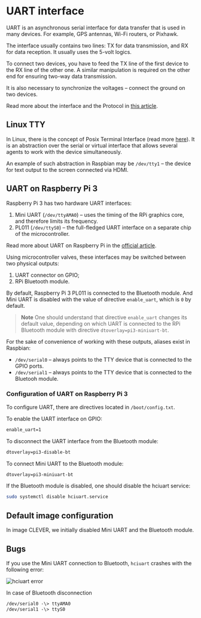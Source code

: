 # UART interface

UART is an asynchronous serial interface for data transfer that is used in many devices. For example, GPS antennas, Wi-Fi routers, or Pixhawk.

The interface usually contains two lines: TX for data transmission, and RX for data reception. It usually uses the 5-volt logics.

To connect two devices, you have to feed the TX line of the first device to the RX line of the other one. A similar manipulation is required on the other end for ensuring two-way data transmission.

It is also necessary to synchronize the voltages – connect the ground on two devices.

Read more about the interface and the Protocol in [this article](https://habr.com/post/109395/).

## Linux TTY

In Linux, there is the concept of Posix Terminal Interface (read more [here](https://ru.wikipedia.org/wiki/TTY-абстракция)). It is an abstraction over the serial or virtual interface that allows several agents to work with the device simultaneously.

An example of such abstraction in Raspbian may be `/dev/tty1` – the device for text output to the screen connected via HDMI.

## UART on Raspberry Pi 3

Raspberry Pi 3 has two hardware UART interfaces:

1. Mini UART (`/dev/ttyAMA0`) – uses the timing of the RPi graphics core, and therefore limits its frequency.
2. PL011 (`/dev/ttyS0`) – the full-fledged UART interface on a separate chip of the microcontroller.

Read more about UART on Raspberry Pi in the [official article](https://www.raspberrypi.org/documentation/configuration/uart.md).

Using microcontroller valves, these interfaces may be switched between two physical outputs:

1. UART connector on GPIO;
2. RPi Bluetooth module.

By default, Raspberry Pi 3 PL011 is connected to the Bluetooth module. And Mini UART is disabled with the value of directive `enable_uart`, which is `0` by default.

> **Note** One should understand that directive `enable_uart` changes its default value, depending on which UART is connected to the RPi Bluetooth module with directive `dtoverlay=pi3-miniuart-bt`.

For the sake of convenience of working with these outputs, aliases exist in Raspbian:

* `/dev/serial0` – always points to the TTY device that is connected to the GPIO ports.
* `/dev/serial1` – always points to the TTY device that is connected to the Bluetooh module.

### Configuration of UART on Raspberry Pi 3

To configure UART, there are directives located in `/boot/config.txt`.

To enable the UART interface on GPIO:

```txt
enable_uart=1
```

To disconnect the UART interface from the Bluetooth module:

```txt
dtoverlay=pi3-disable-bt
```

To connect Mini UART to the Bluetooth module:

```txt
dtoverlay=pi3-miniuart-bt
```

If the Bluetooth module is disabled, one should disable the hciuart service:

```bash
sudo systemctl disable hciuart.service
```

## Default image configuration

In image CLEVER, we initially disabled Mini UART and the Bluetooth module.

Bugs
----

If you use the Mini UART connection to Bluetooth, `hciuart` crashes with the following error:

![hciuart error](assets/hciuart_error.jpg)

In case of Bluetooth disconnection

```txt
/dev/serial0 -\> ttyAMA0
/dev/serial1 -\> ttyS0
```

